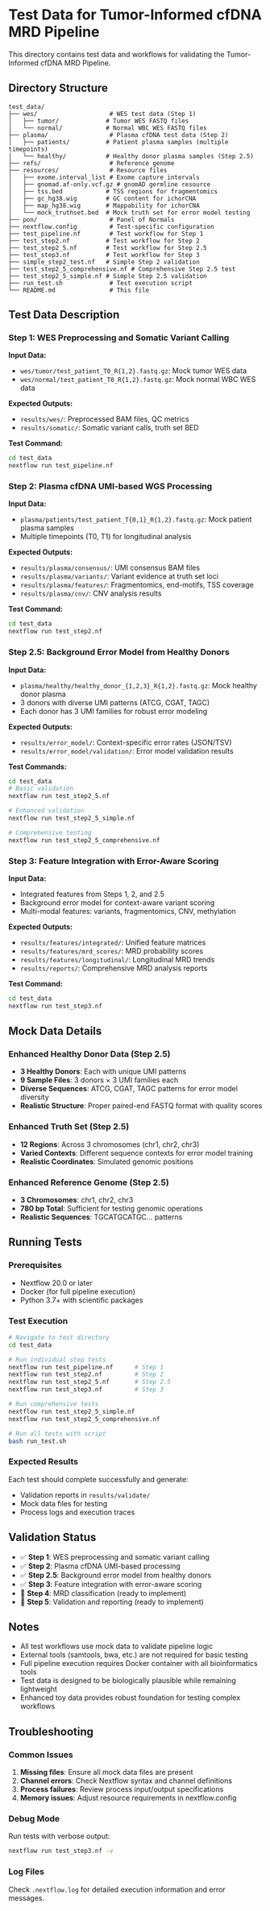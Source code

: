 # Test Data for Tumor-Informed cfDNA MRD Pipeline

This directory contains test data and workflows for validating the Tumor-Informed cfDNA MRD Pipeline.

## Directory Structure

```
test_data/
├── wes/                    # WES test data (Step 1)
│   ├── tumor/             # Tumor WES FASTQ files
│   └── normal/            # Normal WBC WES FASTQ files
├── plasma/                 # Plasma cfDNA test data (Step 2)
│   ├── patients/          # Patient plasma samples (multiple timepoints)
│   └── healthy/           # Healthy donor plasma samples (Step 2.5)
├── refs/                   # Reference genome
├── resources/              # Resource files
│   ├── exome.interval_list # Exome capture intervals
│   ├── gnomad.af-only.vcf.gz # gnomAD germline resource
│   ├── tss.bed            # TSS regions for fragmentomics
│   ├── gc_hg38.wig        # GC content for ichorCNA
│   ├── map_hg38.wig       # Mappability for ichorCNA
│   └── mock_truthset.bed  # Mock truth set for error model testing
├── pon/                    # Panel of Normals
├── nextflow.config         # Test-specific configuration
├── test_pipeline.nf        # Test workflow for Step 1
├── test_step2.nf          # Test workflow for Step 2
├── test_step2_5.nf        # Test workflow for Step 2.5
├── test_step3.nf          # Test workflow for Step 3
├── simple_step2_test.nf   # Simple Step 2 validation
├── test_step2_5_comprehensive.nf # Comprehensive Step 2.5 test
├── test_step2_5_simple.nf # Simple Step 2.5 validation
├── run_test.sh             # Test execution script
└── README.md               # This file
```

## Test Data Description

### Step 1: WES Preprocessing and Somatic Variant Calling

**Input Data:**
- `wes/tumor/test_patient_T0_R{1,2}.fastq.gz`: Mock tumor WES data
- `wes/normal/test_patient_T0_R{1,2}.fastq.gz`: Mock normal WBC WES data

**Expected Outputs:**
- `results/wes/`: Preprocessed BAM files, QC metrics
- `results/somatic/`: Somatic variant calls, truth set BED

**Test Command:**
```bash
cd test_data
nextflow run test_pipeline.nf
```

### Step 2: Plasma cfDNA UMI-based WGS Processing

**Input Data:**
- `plasma/patients/test_patient_T{0,1}_R{1,2}.fastq.gz`: Mock patient plasma samples
- Multiple timepoints (T0, T1) for longitudinal analysis

**Expected Outputs:**
- `results/plasma/consensus/`: UMI consensus BAM files
- `results/plasma/variants/`: Variant evidence at truth set loci
- `results/plasma/features/`: Fragmentomics, end-motifs, TSS coverage
- `results/plasma/cnv/`: CNV analysis results

**Test Command:**
```bash
cd test_data
nextflow run test_step2.nf
```

### Step 2.5: Background Error Model from Healthy Donors

**Input Data:**
- `plasma/healthy/healthy_donor_{1,2,3}_R{1,2}.fastq.gz`: Mock healthy donor plasma
- 3 donors with diverse UMI patterns (ATCG, CGAT, TAGC)
- Each donor has 3 UMI families for robust error modeling

**Expected Outputs:**
- `results/error_model/`: Context-specific error rates (JSON/TSV)
- `results/error_model/validation/`: Error model validation results

**Test Commands:**
```bash
cd test_data
# Basic validation
nextflow run test_step2_5.nf

# Enhanced validation
nextflow run test_step2_5_simple.nf

# Comprehensive testing
nextflow run test_step2_5_comprehensive.nf
```

### Step 3: Feature Integration with Error-Aware Scoring

**Input Data:**
- Integrated features from Steps 1, 2, and 2.5
- Background error model for context-aware variant scoring
- Multi-modal features: variants, fragmentomics, CNV, methylation

**Expected Outputs:**
- `results/features/integrated/`: Unified feature matrices
- `results/features/mrd_scores/`: MRD probability scores
- `results/features/longitudinal/`: Longitudinal MRD trends
- `results/reports/`: Comprehensive MRD analysis reports

**Test Command:**
```bash
cd test_data
nextflow run test_step3.nf
```

## Mock Data Details

### Enhanced Healthy Donor Data (Step 2.5)
- **3 Healthy Donors**: Each with unique UMI patterns
- **9 Sample Files**: 3 donors × 3 UMI families each
- **Diverse Sequences**: ATCG, CGAT, TAGC patterns for error model diversity
- **Realistic Structure**: Proper paired-end FASTQ format with quality scores

### Enhanced Truth Set (Step 2.5)
- **12 Regions**: Across 3 chromosomes (chr1, chr2, chr3)
- **Varied Contexts**: Different sequence contexts for error model training
- **Realistic Coordinates**: Simulated genomic positions

### Enhanced Reference Genome (Step 2.5)
- **3 Chromosomes**: chr1, chr2, chr3
- **780 bp Total**: Sufficient for testing genomic operations
- **Realistic Sequences**: TGCATGCATGC... patterns

## Running Tests

### Prerequisites
- Nextflow 20.0 or later
- Docker (for full pipeline execution)
- Python 3.7+ with scientific packages

### Test Execution
```bash
# Navigate to test directory
cd test_data

# Run individual step tests
nextflow run test_pipeline.nf      # Step 1
nextflow run test_step2.nf         # Step 2
nextflow run test_step2_5.nf       # Step 2.5
nextflow run test_step3.nf         # Step 3

# Run comprehensive tests
nextflow run test_step2_5_simple.nf
nextflow run test_step2_5_comprehensive.nf

# Run all tests with script
bash run_test.sh
```

### Expected Results
Each test should complete successfully and generate:
- Validation reports in `results/validate/`
- Mock data files for testing
- Process logs and execution traces

## Validation Status

- ✅ **Step 1**: WES preprocessing and somatic variant calling
- ✅ **Step 2**: Plasma cfDNA UMI-based processing
- ✅ **Step 2.5**: Background error model from healthy donors
- ✅ **Step 3**: Feature integration with error-aware scoring
- 🔄 **Step 4**: MRD classification (ready to implement)
- 🔄 **Step 5**: Validation and reporting (ready to implement)

## Notes

- All test workflows use mock data to validate pipeline logic
- External tools (samtools, bwa, etc.) are not required for basic testing
- Full pipeline execution requires Docker container with all bioinformatics tools
- Test data is designed to be biologically plausible while remaining lightweight
- Enhanced toy data provides robust foundation for testing complex workflows

## Troubleshooting

### Common Issues
1. **Missing files**: Ensure all mock data files are present
2. **Channel errors**: Check Nextflow syntax and channel definitions
3. **Process failures**: Review process input/output specifications
4. **Memory issues**: Adjust resource requirements in nextflow.config

### Debug Mode
Run tests with verbose output:
```bash
nextflow run test_step3.nf -v
```

### Log Files
Check `.nextflow.log` for detailed execution information and error messages.
